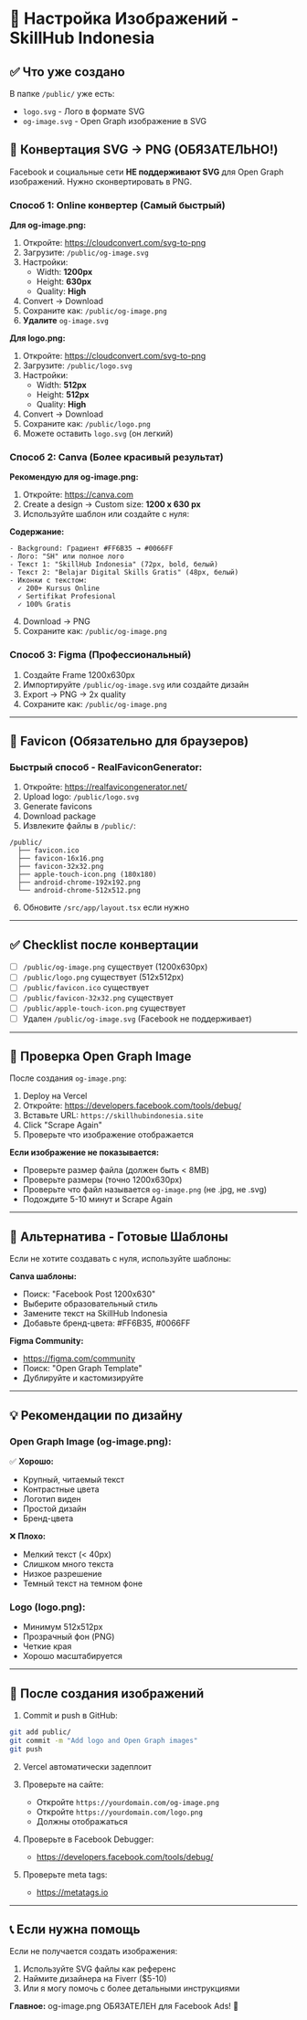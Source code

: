 # 🎨 Настройка Изображений - SkillHub Indonesia

## ✅ Что уже создано

В папке `/public/` уже есть:
- `logo.svg` - Лого в формате SVG
- `og-image.svg` - Open Graph изображение в SVG

## 🔄 Конвертация SVG → PNG (ОБЯЗАТЕЛЬНО!)

Facebook и социальные сети **НЕ поддерживают SVG** для Open Graph изображений.
Нужно сконвертировать в PNG.

### Способ 1: Online конвертер (Самый быстрый)

**Для og-image.png:**
1. Откройте: https://cloudconvert.com/svg-to-png
2. Загрузите: `/public/og-image.svg`
3. Настройки:
   - Width: **1200px**
   - Height: **630px**
   - Quality: **High**
4. Convert → Download
5. Сохраните как: `/public/og-image.png`
6. **Удалите** `og-image.svg`

**Для logo.png:**
1. Откройте: https://cloudconvert.com/svg-to-png
2. Загрузите: `/public/logo.svg`
3. Настройки:
   - Width: **512px**
   - Height: **512px**
   - Quality: **High**
4. Convert → Download
5. Сохраните как: `/public/logo.png`
6. Можете оставить `logo.svg` (он легкий)

### Способ 2: Canva (Более красивый результат)

**Рекомендую для og-image.png:**

1. Откройте: https://canva.com
2. Create a design → Custom size: **1200 x 630 px**
3. Используйте шаблон или создайте с нуля:

**Содержание:**
```
- Background: Градиент #FF6B35 → #0066FF
- Лого: "SH" или полное лого
- Текст 1: "SkillHub Indonesia" (72px, bold, белый)
- Текст 2: "Belajar Digital Skills Gratis" (48px, белый)
- Иконки с текстом:
  ✓ 200+ Kursus Online
  ✓ Sertifikat Profesional
  ✓ 100% Gratis
```

4. Download → PNG
5. Сохраните как: `/public/og-image.png`

### Способ 3: Figma (Профессиональный)

1. Создайте Frame 1200x630px
2. Импортируйте `/public/og-image.svg` или создайте дизайн
3. Export → PNG → 2x quality
4. Сохраните как: `/public/og-image.png`

---

## 📱 Favicon (Обязательно для браузеров)

### Быстрый способ - RealFaviconGenerator:

1. Откройте: https://realfavicongenerator.net/
2. Upload logo: `/public/logo.svg`
3. Generate favicons
4. Download package
5. Извлеките файлы в `/public/`:

```
/public/
  ├── favicon.ico
  ├── favicon-16x16.png
  ├── favicon-32x32.png
  ├── apple-touch-icon.png (180x180)
  ├── android-chrome-192x192.png
  └── android-chrome-512x512.png
```

6. Обновите `/src/app/layout.tsx` если нужно

---

## ✅ Checklist после конвертации

- [ ] `/public/og-image.png` существует (1200x630px)
- [ ] `/public/logo.png` существует (512x512px)
- [ ] `/public/favicon.ico` существует
- [ ] `/public/favicon-32x32.png` существует
- [ ] `/public/apple-touch-icon.png` существует
- [ ] Удален `/public/og-image.svg` (Facebook не поддерживает)

---

## 🧪 Проверка Open Graph Image

После создания `og-image.png`:

1. Deploy на Vercel
2. Откройте: https://developers.facebook.com/tools/debug/
3. Вставьте URL: `https://skillhubindonesia.site`
4. Click "Scrape Again"
5. Проверьте что изображение отображается

**Если изображение не показывается:**
- Проверьте размер файла (должен быть < 8MB)
- Проверьте размеры (точно 1200x630px)
- Проверьте что файл называется `og-image.png` (не .jpg, не .svg)
- Подождите 5-10 минут и Scrape Again

---

## 🎨 Альтернатива - Готовые Шаблоны

Если не хотите создавать с нуля, используйте шаблоны:

**Canva шаблоны:**
- Поиск: "Facebook Post 1200x630"
- Выберите образовательный стиль
- Замените текст на SkillHub Indonesia
- Добавьте бренд-цвета: #FF6B35, #0066FF

**Figma Community:**
- https://figma.com/community
- Поиск: "Open Graph Template"
- Дублируйте и кастомизируйте

---

## 💡 Рекомендации по дизайну

### Open Graph Image (og-image.png):

✅ **Хорошо:**
- Крупный, читаемый текст
- Контрастные цвета
- Логотип виден
- Простой дизайн
- Бренд-цвета

❌ **Плохо:**
- Мелкий текст (< 40px)
- Слишком много текста
- Низкое разрешение
- Темный текст на темном фоне

### Logo (logo.png):

- Минимум 512x512px
- Прозрачный фон (PNG)
- Четкие края
- Хорошо масштабируется

---

## 🚀 После создания изображений

1. Commit и push в GitHub:
```bash
git add public/
git commit -m "Add logo and Open Graph images"
git push
```

2. Vercel автоматически задеплоит

3. Проверьте на сайте:
   - Откройте `https://yourdomain.com/og-image.png`
   - Откройте `https://yourdomain.com/logo.png`
   - Должны отображаться

4. Проверьте в Facebook Debugger:
   - https://developers.facebook.com/tools/debug/

5. Проверьте meta tags:
   - https://metatags.io

---

## 📞 Если нужна помощь

Если не получается создать изображения:
1. Используйте SVG файлы как референс
2. Наймите дизайнера на Fiverr ($5-10)
3. Или я могу помочь с более детальными инструкциями

**Главное:** og-image.png ОБЯЗАТЕЛЕН для Facebook Ads! 🎯

